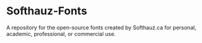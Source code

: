 # Softhauz-Fonts
A repository for the open-source fonts created by Softhauz.ca for personal, academic, professional, or commercial use.
